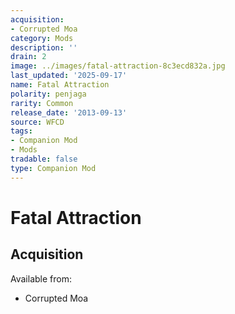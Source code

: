 ```yaml
---
acquisition:
- Corrupted Moa
category: Mods
description: ''
drain: 2
image: ../images/fatal-attraction-8c3ecd832a.jpg
last_updated: '2025-09-17'
name: Fatal Attraction
polarity: penjaga
rarity: Common
release_date: '2013-09-13'
source: WFCD
tags:
- Companion Mod
- Mods
tradable: false
type: Companion Mod
---
```


# Fatal Attraction

## Acquisition

Available from:
- Corrupted Moa

